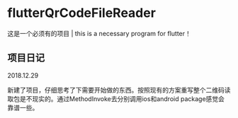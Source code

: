 # flutterQrCodeFileReader

这是一个必须有的项目  |  this is a necessary program for flutter！

## 项目日记

2018.12.29 

新建了项目，仔细思考了下需要开始做的东西。按照现有的方案重写整个二维码读取包是不现实的。通过MethodInvoke去分别调用ios和android package感觉会靠谱一些。

